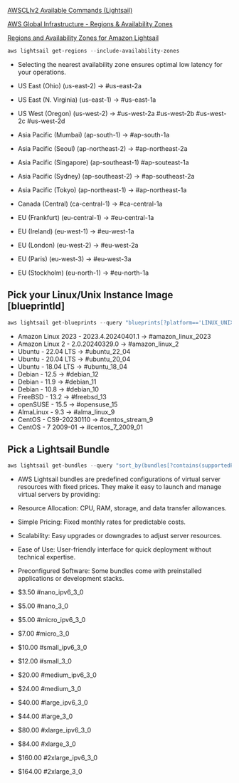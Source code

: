 [AWSCLIv2 Available Commands (Lightsail)](https://awscli.amazonaws.com/v2/documentation/api/latest/reference/lightsail/index.html)

[AWS Global Infrastructure - Regions & Availability Zones](https://aws.amazon.com/about-aws/global-infrastructure/regions_az/)

[Regions and Availability Zones for Amazon Lightsail](https://docs.aws.amazon.com/lightsail/latest/userguide/understanding-regions-and-availability-zones-in-amazon-lightsail.html)

```powershell
aws lightsail get-regions --include-availability-zones
```
- Selecting the nearest availability zone ensures optimal low latency for your operations.

- US East (Ohio) (us-east-2) -> #us-east-2a
- US East (N. Virginia) (us-east-1) -> #us-east-1a
- US West (Oregon) (us-west-2) -> #us-west-2a #us-west-2b #us-west-2c #us-west-2d
- Asia Pacific (Mumbai) (ap-south-1) -> #ap-south-1a
- Asia Pacific (Seoul) (ap-northeast-2) -> #ap-northeast-2a
- Asia Pacific (Singapore) (ap-southeast-1) #ap-souteast-1a
- Asia Pacific (Sydney) (ap-southeast-2) -> #ap-southeast-2a
- Asia Pacific (Tokyo) (ap-northeast-1) -> #ap-northeast-1a
- Canada (Central) (ca-central-1) -> #ca-central-1a
- EU (Frankfurt) (eu-central-1) -> #eu-central-1a
- EU (Ireland) (eu-west-1) -> #eu-west-1a
- EU (London) (eu-west-2) -> #eu-west-2a
- EU (Paris) (eu-west-3) -> #eu-west-3a
- EU (Stockholm) (eu-north-1) -> #eu-north-1a

## Pick your Linux/Unix Instance Image [blueprintId]
```powershell
aws lightsail get-blueprints --query "blueprints[?platform=='LINUX_UNIX' && contains(type, 'os')]"
```
- Amazon Linux 2023 - 2023.4.20240401.1 -> #amazon_linux_2023
- Amazon Linux 2 - 2.0.20240329.0 -> #amazon_linux_2
- Ubuntu - 22.04 LTS -> #ubuntu_22_04
- Ubuntu - 20.04 LTS -> #ubuntu_20_04
- Ubuntu - 18.04 LTS -> #ubuntu_18_04
- Debian - 12.5 -> #debian_12
- Debian - 11.9 -> #debian_11
- Debian - 10.8 -> #debian_10
- FreeBSD - 13.2 -> #freebsd_13
- openSUSE - 15.5 -> #opensuse_15
- AlmaLinux - 9.3 -> #alma_linux_9
- CentOS - CS9-20230110 -> #centos_stream_9
- CentOS - 7 2009-01 -> #centos_7_2009_01

## Pick a Lightsail Bundle
```powershell
aws lightsail get-bundles --query "sort_by(bundles[?contains(supportedPlatforms, 'LINUX_UNIX')], &price)"
```
- AWS Lightsail bundles are predefined configurations of virtual server resources with fixed prices. They make it easy to launch and manage virtual servers by providing:

- Resource Allocation: CPU, RAM, storage, and data transfer allowances.
- Simple Pricing: Fixed monthly rates for predictable costs.
- Scalability: Easy upgrades or downgrades to adjust server resources.
- Ease of Use: User-friendly interface for quick deployment without technical expertise.
- Preconfigured Software: Some bundles come with preinstalled applications or development stacks.

- $3.50 #nano_ipv6_3_0
- $5.00 #nano_3_0
- $5.00 #micro_ipv6_3_0
- $7.00 #micro_3_0
- $10.00 #small_ipv6_3_0
- $12.00 #small_3_0
- $20.00 #medium_ipv6_3_0
- $24.00 #medium_3_0
- $40.00 #large_ipv6_3_0
- $44.00 #large_3_0
- $80.00 #xlarge_ipv6_3_0
- $84.00 #xlarge_3_0
- $160.00 #2xlarge_ipv6_3_0
- $164.00 #2xlarge_3_0
